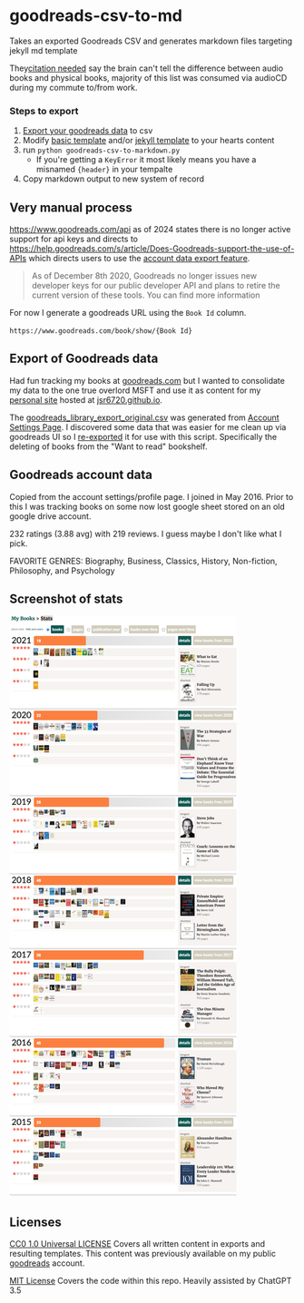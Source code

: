 # goodreads-csv-to-md

Takes an exported Goodreads CSV and generates markdown files targeting jekyll md template

They[citation needed](https://xkcd.com/285/) say the brain can't tell the difference between audio books and physical books, majority of this list was consumed via audioCD during my commute to/from work.

### Steps to export

1. [Export your goodreads data](#export-of-goodreads-data) to csv
2. Modify [basic template](/md-template.md) and/or [jekyll template](/jekyll-template.md) to your hearts content
3. run ```python goodreads-csv-to-markdown.py```
    * If you're getting a ```KeyError``` it most likely means you have a misnamed ```{header}``` in your tempalte
4. Copy markdown output to new system of record

## Very manual process

https://www.goodreads.com/api as of 2024 states there is no longer active support for api keys and directs to https://help.goodreads.com/s/article/Does-Goodreads-support-the-use-of-APIs which directs users to use the [account data export feature](#export-of-goodreads-data).

> As of December 8th 2020, Goodreads no longer issues new developer keys for our public developer API and plans to retire the current version of these tools. You can find more information 

For now I generate a goodreads URL using the `Book Id` column.

`https://www.goodreads.com/book/show/{Book Id}`

## Export of Goodreads data

Had fun tracking my books at [goodreads.com](https://www.goodreads.com) but I wanted to consolidate my data to the one true overlord MSFT and use it as content for my [personal site](https://jsrowe.com) hosted at [jsr6720.github.io](https://github.com/jsr6720/jsr6720.github.io).

The [goodreads_library_export_original.csv](./goodreads_library_export_original.csv) was generated from [Account Settings Page](https://help.goodreads.com/s/article/How-do-I-get-a-copy-of-my-data-from-Goodreads). I discovered some data that was easier for me clean up via goodreads UI so I [re-exported](./goodreads_library_export.csv) it for use with this script. Specifically the deleting of books from the "Want to read" bookshelf.

## Goodreads account data

Copied from the account settings/profile page. I joined in May 2016. Prior to this I was tracking books on some now lost google sheet stored on an old google drive account.

232 ratings (3.88 avg) with 219 reviews. I guess maybe I don't like what I pick.

FAVORITE GENRES: Biography, Business, Classics, History, Non-fiction, Philosophy, and Psychology

## Screenshot of stats

![good read stats from account overview page](good-read-stats.png)

## Licenses

[CC0 1.0 Universal LICENSE](/LICENSE) Covers all written content in exports and resulting templates. This content was previously available on my public [goodreads](https://www.goodreads.com) account.

[MIT License](/CODE-LICENSE) Covers the code within this repo. Heavily assisted by ChatGPT 3.5